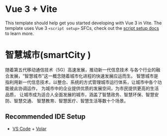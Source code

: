 # Vue 3 + Vite

This template should help get you started developing with Vue 3 in Vite. The template uses Vue 3 `<script setup>` SFCs, check out the [script setup docs](https://v3.vuejs.org/api/sfc-script-setup.html#sfc-script-setup) to learn more.

# 智慧城市(smartCity )

随着第五代移动通信技术（5G）高速发展，推动新一代信息技术
与各个行业的融合发展，“智慧城市”这一概念随着城市化进程的快速发展应运而生。
智慧城市是指利用新一代信息技术，以整合、系统的方式管理城市运行体系，让城市中各个功能彼此协调运作，
为城市中的企业提供优质的发展空间，为市民提供更高的生活品质，
让城市成为适合人全面发展的城市，涵盖了智慧政务、智慧环保、智慧安防、智慧交通、
智慧教育、智慧医疗、智慧生活等数十个场景。

## Recommended IDE Setup

- [VS Code](https://code.visualstudio.com/) + [Volar](https://marketplace.visualstudio.com/items?itemName=Vue.volar)

